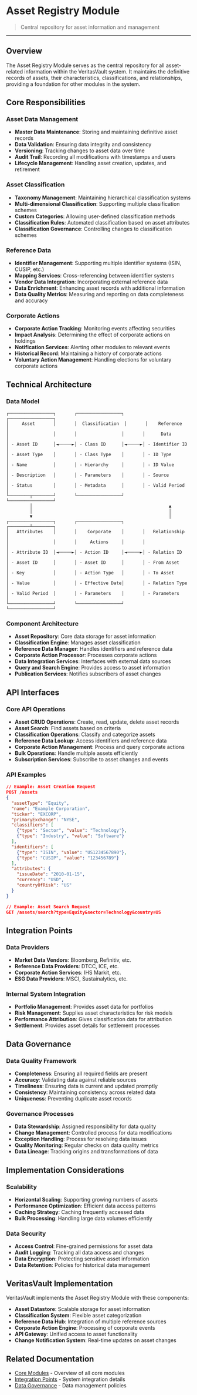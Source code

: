 # Asset Registry Module

> Central repository for asset information and management

---

## Overview

The Asset Registry Module serves as the central repository for all asset-related information within the VeritasVault system. It maintains the definitive records of assets, their characteristics, classifications, and relationships, providing a foundation for other modules in the system.

## Core Responsibilities

### Asset Data Management

* **Master Data Maintenance**: Storing and maintaining definitive asset records
* **Data Validation**: Ensuring data integrity and consistency
* **Versioning**: Tracking changes to asset data over time
* **Audit Trail**: Recording all modifications with timestamps and users
* **Lifecycle Management**: Handling asset creation, updates, and retirement

### Asset Classification

* **Taxonomy Management**: Maintaining hierarchical classification systems
* **Multi-dimensional Classification**: Supporting multiple classification schemes
* **Custom Categories**: Allowing user-defined classification methods
* **Classification Rules**: Automated classification based on asset attributes
* **Classification Governance**: Controlling changes to classification schemes

### Reference Data

* **Identifier Management**: Supporting multiple identifier systems (ISIN, CUSIP, etc.)
* **Mapping Services**: Cross-referencing between identifier systems
* **Vendor Data Integration**: Incorporating external reference data
* **Data Enrichment**: Enhancing asset records with additional information
* **Data Quality Metrics**: Measuring and reporting on data completeness and accuracy

### Corporate Actions

* **Corporate Action Tracking**: Monitoring events affecting securities
* **Impact Analysis**: Determining the effect of corporate actions on holdings
* **Notification Services**: Alerting other modules to relevant events
* **Historical Record**: Maintaining a history of corporate actions
* **Voluntary Action Management**: Handling elections for voluntary corporate actions

## Technical Architecture

### Data Model

```
┌─────────────────┐       ┌─────────────────┐       ┌─────────────────┐
│     Asset       │       │  Classification  │       │    Reference    │
│                 │       │                 │       │      Data       │
│ - Asset ID      │◄─────►│ - Class ID      │◄─────►│ - Identifier ID │
│ - Asset Type    │       │ - Class Type    │       │ - ID Type       │
│ - Name          │       │ - Hierarchy     │       │ - ID Value      │
│ - Description   │       │ - Parameters    │       │ - Source        │
│ - Status        │       │ - Metadata      │       │ - Valid Period  │
└────────┬────────┘       └─────────────────┘       └─────────────────┘
         │                                                    ▲
         │                                                    │
         ▼                                                    │
┌─────────────────┐       ┌─────────────────┐       ┌────────┴────────┐
│   Attributes    │       │    Corporate    │       │   Relationship  │
│                 │       │     Actions     │       │                 │
│ - Attribute ID  │◄─────►│ - Action ID     │◄─────►│ - Relation ID   │
│ - Asset ID      │       │ - Asset ID      │       │ - From Asset    │
│ - Key           │       │ - Action Type   │       │ - To Asset      │
│ - Value         │       │ - Effective Date│       │ - Relation Type │
│ - Valid Period  │       │ - Parameters    │       │ - Parameters    │
└─────────────────┘       └─────────────────┘       └─────────────────┘
```

### Component Architecture

* **Asset Repository**: Core data storage for asset information
* **Classification Engine**: Manages asset classification
* **Reference Data Manager**: Handles identifiers and reference data
* **Corporate Action Processor**: Processes corporate actions
* **Data Integration Services**: Interfaces with external data sources
* **Query and Search Engine**: Provides access to asset information
* **Publication Services**: Notifies subscribers of asset changes

## API Interfaces

### Core API Operations

* **Asset CRUD Operations**: Create, read, update, delete asset records
* **Asset Search**: Find assets based on criteria
* **Classification Operations**: Classify and categorize assets
* **Reference Data Lookup**: Access identifiers and reference data
* **Corporate Action Management**: Process and query corporate actions
* **Bulk Operations**: Handle multiple assets efficiently
* **Subscription Services**: Subscribe to asset changes and events

### API Examples

```json
// Example: Asset Creation Request
POST /assets
{
  "assetType": "Equity",
  "name": "Example Corporation",
  "ticker": "EXCORP",
  "primaryExchange": "NYSE",
  "classifiers": [
    {"type": "Sector", "value": "Technology"},
    {"type": "Industry", "value": "Software"}
  ],
  "identifiers": [
    {"type": "ISIN", "value": "US1234567890"},
    {"type": "CUSIP", "value": "123456789"}
  ],
  "attributes": {
    "issueDate": "2010-01-15",
    "currency": "USD",
    "countryOfRisk": "US"
  }
}

// Example: Asset Search Request
GET /assets/search?type=Equity&sector=Technology&country=US
```

## Integration Points

### Data Providers

* **Market Data Vendors**: Bloomberg, Refinitiv, etc.
* **Reference Data Providers**: DTCC, ICE, etc.
* **Corporate Action Services**: IHS Markit, etc.
* **ESG Data Providers**: MSCI, Sustainalytics, etc.

### Internal System Integration

* **Portfolio Management**: Provides asset data for portfolios
* **Risk Management**: Supplies asset characteristics for risk models
* **Performance Attribution**: Gives classification data for attribution
* **Settlement**: Provides asset details for settlement processes

## Data Governance

### Data Quality Framework

* **Completeness**: Ensuring all required fields are present
* **Accuracy**: Validating data against reliable sources
* **Timeliness**: Ensuring data is current and updated promptly
* **Consistency**: Maintaining consistency across related data
* **Uniqueness**: Preventing duplicate asset records

### Governance Processes

* **Data Stewardship**: Assigned responsibility for data quality
* **Change Management**: Controlled process for data modifications
* **Exception Handling**: Process for resolving data issues
* **Quality Monitoring**: Regular checks on data quality metrics
* **Data Lineage**: Tracking origins and transformations of data

## Implementation Considerations

### Scalability

* **Horizontal Scaling**: Supporting growing numbers of assets
* **Performance Optimization**: Efficient data access patterns
* **Caching Strategy**: Caching frequently accessed data
* **Bulk Processing**: Handling large data volumes efficiently

### Data Security

* **Access Control**: Fine-grained permissions for asset data
* **Audit Logging**: Tracking all data access and changes
* **Data Encryption**: Protecting sensitive asset information
* **Data Retention**: Policies for historical data management

## VeritasVault Implementation

VeritasVault implements the Asset Registry Module with these components:

* **Asset Datastore**: Scalable storage for asset information
* **Classification System**: Flexible asset categorization
* **Reference Data Hub**: Integration of multiple reference sources
* **Corporate Action Engine**: Processing of corporate events
* **API Gateway**: Unified access to asset functionality
* **Change Notification System**: Real-time updates on asset changes

## Related Documentation

* [Core Modules](../core-modules.md) - Overview of all core modules
* [Integration Points](../integration-points.md) - System integration details
* [Data Governance](../data-governance.md) - Data management policies